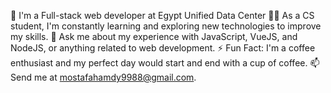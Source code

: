 
🏢 I'm a Full-stack web developer at Egypt Unified Data Center
👨‍💻 As a CS student, I'm constantly learning and exploring new technologies to improve my skills.
💬 Ask me about my experience with JavaScript, VueJS, and NodeJS, or anything related to web development.
⚡ Fun Fact: I'm a coffee enthusiast and my perfect day would start and end with a cup of coffee.
📫 Send me at mostafahamdy9988@gmail.com.

